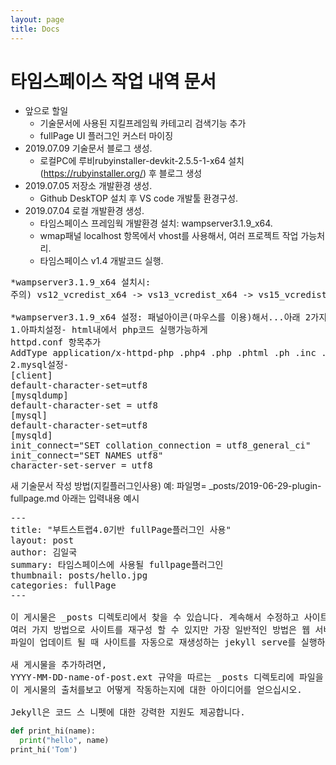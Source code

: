 ```yaml
---
layout: page
title: Docs
---
```


# 타임스페이스 작업 내역 문서
 - 앞으로 할일
    - 기술문서에 사용된 지킬프레임웍 카테고리 검색기능 추가
    - fullPage UI 플러그인 커스터 마이징
 - 2019.07.09 기술문서 블로그 생성.
    - 로컬PC에 루비rubyinstaller-devkit-2.5.5-1-x64 설치(https://rubyinstaller.org/) 후 블로그 생성
 - 2019.07.05 저장소 개발환경 생성.
    - Github DeskTOP 설치 후 VS code 개발툴 환경구성.
 - 2019.07.04 로컬 개발환경 생성.
    - 타임스페이스 프레임웍 개발환경 설치: wampserver3.1.9_x64.
    - wmap패널 localhost 항목에서 vhost를 사용해서, 여러 프로젝트 작업 가능처리.
    - 타임스페이스 v1.4 개발코드 실행.
<pre>
*wampserver3.1.9_x64 설치시:
주의) vs12_vcredist_x64 -> vs13_vcredist_x64 -> vs15_vcredist_x64 모두 설치해야 한다.

*wampserver3.1.9_x64 설정: 패널아이콘(마우스를 이용)해서...아래 2가지 설정 후 wamp재실행.
1.아파치설정- html내에서 php코드 실행가능하게
httpd.conf 항목추가
AddType application/x-httpd-php .php4 .php .phtml .ph .inc .html .htm
2.mysql설정- 
[client]
default-character-set=utf8
[mysqldump]
default-character-set = utf8
[mysql]
default-character-set=utf8
[mysqld]
init_connect="SET collation_connection = utf8_general_ci"
init_connect="SET NAMES utf8"
character-set-server = utf8
</pre>

새 기술문서 작성 방법(지킬플러그인사용) 예: 파일명= _posts/2019-06-29-plugin-fullpage.md
아래는 입력내용 예시
<pre>
---
title: "부트스트랩4.0기반 fullPage플러그인 사용"
layout: post
author: 김일국
summary: 타임스페이스에 사용될 fullpage플러그인
thumbnail: posts/hello.jpg
categories: fullPage
---

이 게시물은 _posts 디렉토리에서 찾을 수 있습니다. 계속해서 수정하고 사이트를 다시 빌드하여 변경 사항을 확인하십시오. 
여러 가지 방법으로 사이트를 재구성 할 수 있지만 가장 일반적인 방법은 웹 서버를 시작하고 
파일이 업데이트 될 때 사이트를 자동으로 재생성하는 jekyll serve를 실행하는 것입니다.

새 게시물을 추가하려면,
YYYY-MM-DD-name-of-post.ext 규약을 따르는 _posts 디렉토리에 파일을 추가하고 필요한 앞부분을 포함하십시오. 
이 게시물의 출처를보고 어떻게 작동하는지에 대한 아이디어를 얻으십시오.

Jekyll은 코드 스 니펫에 대한 강력한 지원도 제공합니다.
</pre>
```python
def print_hi(name):
  print("hello", name)
print_hi('Tom')
```
    

